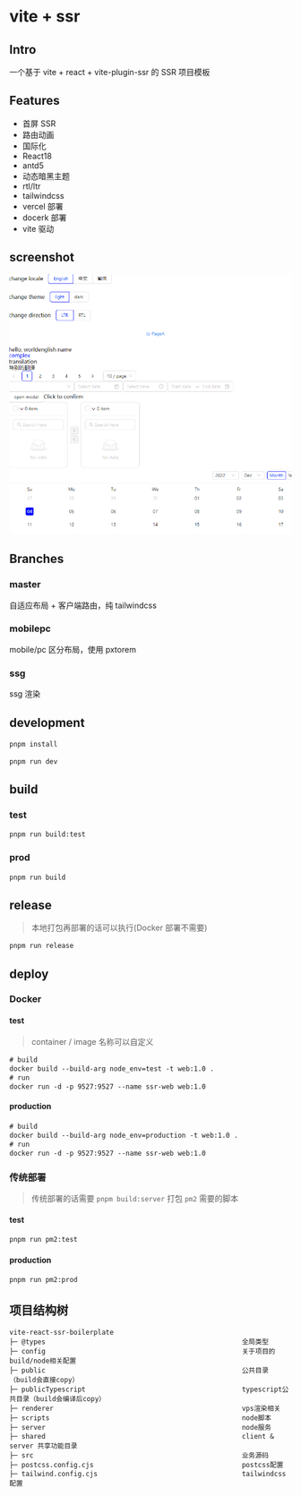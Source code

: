 # vite + ssr

## Intro

一个基于 vite + react + vite-plugin-ssr 的 SSR 项目模板

## Features

- 首屏 SSR
- 路由动画
- 国际化
- React18
- antd5
- 动态暗黑主题
- rtl/ltr
- tailwindcss
- vercel 部署
- docerk 部署
- vite 驱动

## screenshot

<img src="./screenshots/ts.gif" />

## Branches

### master

自适应布局 + 客户端路由，纯 tailwindcss

### mobilepc

mobile/pc 区分布局，使用 pxtorem

### ssg

ssg 渲染

## development

```bash
pnpm install
```

```bash
pnpm run dev
```

## build

### test

```bash
pnpm run build:test
```

### prod

```bash
pnpm run build
```

## release

> 本地打包再部署的话可以执行(Docker 部署不需要)

```bash
pnpm run release
```

## deploy

### Docker

#### test

> container / image 名称可以自定义

```shell
# build
docker build --build-arg node_env=test -t web:1.0 .
# run
docker run -d -p 9527:9527 --name ssr-web web:1.0
```

#### production

```shell
# build
docker build --build-arg node_env=production -t web:1.0 .
# run
docker run -d -p 9527:9527 --name ssr-web web:1.0
```

### 传统部署

> 传统部署的话需要 `pnpm build:server` 打包 `pm2` 需要的脚本

#### test

```bash
pnpm run pm2:test
```

#### production

```bash
pnpm run pm2:prod
```

## 项目结构树

```
vite-react-ssr-boilerplate
├─ @types                                                 全局类型
├─ config                                                 关于项目的build/node相关配置
├─ public                                                 公共目录（build会直接copy）
├─ publicTypescript                                       typescript公共目录（build会编译后copy）
├─ renderer                                               vps渲染相关
├─ scripts                                                node脚本
├─ server                                                 node服务
├─ shared                                                 client & server 共享功能目录
├─ src                                                    业务源码
├─ postcss.config.cjs                                     postcss配置
├─ tailwind.config.cjs                                    tailwindcss配置
```
